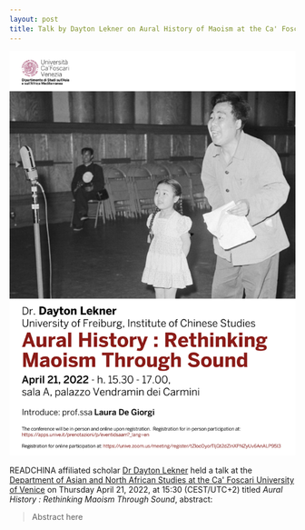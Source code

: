 ```yaml
---
layout: post
title: Talk by Dayton Lekner on Aural History of Maoism at the Ca' Foscari University of Venice
---
```


<span class="image right"><img src="/assets/images/daytontalkvenicce.jpg" alt="" title="" style=""></span>

READCHINA affiliated scholar [Dr Dayton Lekner](https://readchina.github.io/team/dayton.html) held a talk at the [Department of Asian and North African Studies at the Ca' Foscari University of Venice](https://www.unive.it/data/agenda/1/60331) on Thursday April 21, 2022, at 15:30 (CEST/UTC+2) titled *Aural History : Rethinking Maoism Through Sound*, abstract:

>Abstract here
